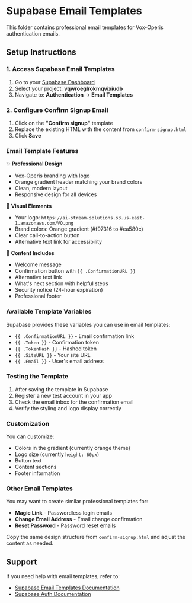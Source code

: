 # Supabase Email Templates

This folder contains professional email templates for Vox-Operis authentication emails.

## Setup Instructions

### 1. Access Supabase Email Templates

1. Go to your [Supabase Dashboard](https://supabase.com/dashboard)
2. Select your project: **vqwroeglrokmqvixiudb**
3. Navigate to: **Authentication** → **Email Templates**

### 2. Configure Confirm Signup Email

1. Click on the **"Confirm signup"** template
2. Replace the existing HTML with the content from `confirm-signup.html`
3. Click **Save**

### Email Template Features

✨ **Professional Design**
- Vox-Operis branding with logo
- Orange gradient header matching your brand colors
- Clean, modern layout
- Responsive design for all devices

🎨 **Visual Elements**
- Your logo: `https://ai-stream-solutions.s3.us-east-1.amazonaws.com/VO.png`
- Brand colors: Orange gradient (#f97316 to #ea580c)
- Clear call-to-action button
- Alternative text link for accessibility

📧 **Content Includes**
- Welcome message
- Confirmation button with `{{ .ConfirmationURL }}`
- Alternative text link
- What's next section with helpful steps
- Security notice (24-hour expiration)
- Professional footer

### Available Template Variables

Supabase provides these variables you can use in email templates:

- `{{ .ConfirmationURL }}` - Email confirmation link
- `{{ .Token }}` - Confirmation token
- `{{ .TokenHash }}` - Hashed token
- `{{ .SiteURL }}` - Your site URL
- `{{ .Email }}` - User's email address

### Testing the Template

1. After saving the template in Supabase
2. Register a new test account in your app
3. Check the email inbox for the confirmation email
4. Verify the styling and logo display correctly

### Customization

You can customize:
- Colors in the gradient (currently orange theme)
- Logo size (currently `height: 60px`)
- Button text
- Content sections
- Footer information

### Other Email Templates

You may want to create similar professional templates for:
- **Magic Link** - Passwordless login emails
- **Change Email Address** - Email change confirmation
- **Reset Password** - Password reset emails

Copy the same design structure from `confirm-signup.html` and adjust the content as needed.

## Support

If you need help with email templates, refer to:
- [Supabase Email Templates Documentation](https://supabase.com/docs/guides/auth/auth-email-templates)
- [Supabase Auth Documentation](https://supabase.com/docs/guides/auth)
